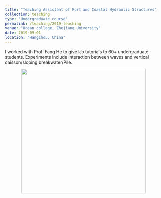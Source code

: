 ```yaml
---
title: "Teaching Assistant of Port and Coastal Hydraulic Structures"
collection: teaching
type: "Undergraduate course"
permalink: /teaching/2019-teaching
venue: "Ocean college, Zhejiang University"
date: 2019-09-01
location: "Hangzhou, China"
---
```


I worked with Prof. Fang He to give lab tutorials to 60+ undergraduate students. Experiments include interaction between waves and vertical caisson/sloping breakwater/Pile.

<div align=center><img src="http://huzhengyu.github.io/images/breakwater.jpg" width = 400></div>